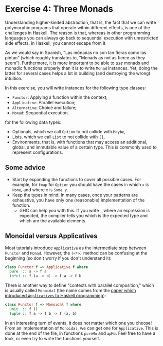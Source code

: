 Exercise 4: Three Monads
========================

Understanding higher-kinded abstraction, that is, the fact that we can write polymorphic programs that operate within different effects, is one of the challenges in Haskell. The reason is that, whereas in other programming languages you can always go back to sequential execution with unrestricted side effects, in Haskell, you cannot escape from it.

As we would say in Spanish, "Las mónadas no son tan fieras como las pintan" (which roughly translates to, "Monads as not as fierce as they seem"). Furthermore, it is more important to be able to *use* monads and monadic functions properly than it is to write `Monad` instances. Yet, doing the latter for several cases helps a lot in building (and destroying the wrong) intuition.

In this exercise, you will write instances for the following type classes:

* `Functor`: Applying a function within the context;
* `Applicative`: Parallel execution;
* `Alternative`: Choice and failure;
* `Monad`: Sequential execution.

for the following data types:

* Optionals, which we call `Option` to not collide with `Maybe`,
* Lists, which we call `List` to not collide with `[]`,
* Environments, that is, with functions that may access an additional, global, and immutable value of a certain type. This is commonly used to represent configurations.

## Some advice

* Start by expanding the functions to cover all possible cases. For example, for `fmap` for `Option` you should have the cases in which `x` is `None`, and where `x` is `Some y`.
* Keep the types in mind. In many cases, once your patterns are exhaustive, you have only one (reasonable) implementation of the function.
  * GHC can help you with this. If you write `_` where an expression is expected, the compiler tells you which is the expected type and which are the available elements.

## Monoidal versus Applicatives

Most tutorials introduce `Applicative` as the intermediate step between `Functor` and `Monad`. However, the `(<*>)` method can be confusing at the beginning (so don't worry if you don't understand it):

```haskell
class Functor f => Applicative f where
  pure  :: a -> f a
  (<*>) :: f (a -> b) -> f a -> f b
```

There is another way to define "contexts with parallel composition," which is usually called `Monoidal` (the name comes from the [paper which introduced `Applicatives` to Haskell programming](http://strictlypositive.org/Idiom.pdf)):

```haskell
class Functor f => Monoidal f where
  unit  :: f ()
  tuple :: f a -> f b -> f (a, b)
```

In an interesting turn of events, it does not matter which one you choose! From an implementation of `Monoidal`, we can get one for `Applicative`. This is done at the end of the file, in functions `pureMo` and `apMo`. Feel free to have a look, or even try to write the functions yourself.
